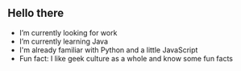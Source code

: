 ## Hello there

- I’m currently looking for work
- I’m currently learning Java
- I'm already familiar with Python and a little JavaScript
- Fun fact: I like geek culture as a whole and know some fun facts
